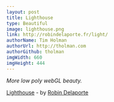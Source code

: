```yaml
---
layout: post
title: Lighthouse
type: Beautiful
image: lighthouse.png
link: http://robindelaporte.fr/light/
authorName: Tim Holman
authorUrl: http://tholman.com
authorGithub: tholman
imgWidth: 660
imgHeight: 444
---
```


_More low poly webGL beauty._

[Lighthouse](http://robindelaporte.fr/light/) - by [Robin Delaporte](http://robindelaporte.fr)
